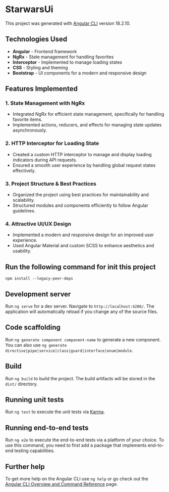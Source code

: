 # StarwarsUi

This project was generated with [Angular CLI](https://github.com/angular/angular-cli) version 18.2.10.

## Technologies Used
- **Angular** - Frontend framework
- **NgRx** - State management for handling favorites
- **Interceptor** - Implemented to manage loading states
- **CSS** - Styling and theming
- **Bootstrap** - UI components for a modern and responsive design

## Features Implemented
### 1. **State Management with NgRx**
   - Integrated NgRx for efficient state management, specifically for handling favorite items.
   - Implemented actions, reducers, and effects for managing state updates asynchronously.

### 2. **HTTP Interceptor for Loading State**
   - Created a custom HTTP interceptor to manage and display loading indicators during API requests.
   - Ensured a smooth user experience by handling global request states effectively.

### 3. **Project Structure & Best Practices**
   - Organized the project using best practices for maintainability and scalability.
   - Structured modules and components efficiently to follow Angular guidelines.

### 4. **Attractive UI/UX Design**
   - Implemented a modern and responsive design for an improved user experience.
   - Used Angular Material and custom SCSS to enhance aesthetics and usability.


## Run the following command for init this project

`npm install --legacy-peer-deps`


## Development server

Run `ng serve` for a dev server. Navigate to `http://localhost:4200/`. The application will automatically reload if you change any of the source files.

## Code scaffolding

Run `ng generate component component-name` to generate a new component. You can also use `ng generate directive|pipe|service|class|guard|interface|enum|module`.

## Build

Run `ng build` to build the project. The build artifacts will be stored in the `dist/` directory.

## Running unit tests

Run `ng test` to execute the unit tests via [Karma](https://karma-runner.github.io).

## Running end-to-end tests

Run `ng e2e` to execute the end-to-end tests via a platform of your choice. To use this command, you need to first add a package that implements end-to-end testing capabilities.

## Further help

To get more help on the Angular CLI use `ng help` or go check out the [Angular CLI Overview and Command Reference](https://angular.dev/tools/cli) page.

